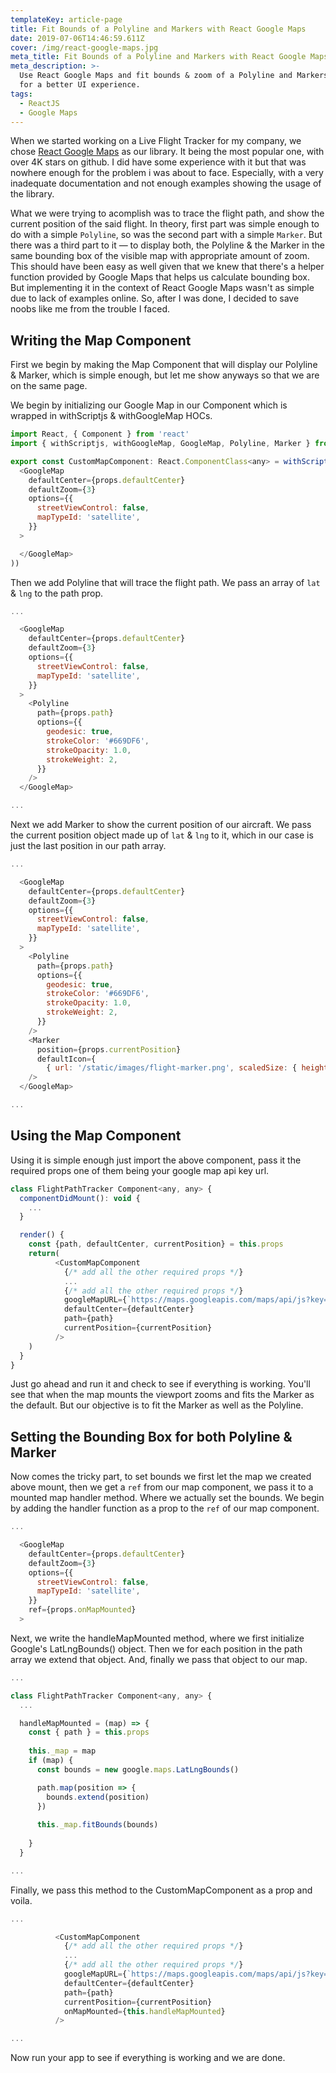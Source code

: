 ```yaml
---
templateKey: article-page
title: Fit Bounds of a Polyline and Markers with React Google Maps
date: 2019-07-06T14:46:59.611Z
cover: /img/react-google-maps.jpg
meta_title: Fit Bounds of a Polyline and Markers with React Google Maps
meta_description: >-
  Use React Google Maps and fit bounds & zoom of a Polyline and Markers together
  for a better UI experience.
tags:
  - ReactJS
  - Google Maps
---
```

When we started working on a Live Flight Tracker for my company, we chose [React Google Maps](https://github.com/tomchentw/react-google-maps) as our library. It being the most popular one, with over 4K stars on github. I did have some experience with it but that was nowhere enough for the problem i was about to face. Especially, with a very inadequate documentation and not enough examples showing the usage of the library.

What we were trying to acomplish was to trace the flight path, and show the current position of the said flight. In theory, first part was simple enough to do with a simple `Polyline`, so was the second part with a simple `Marker`. But there was a third part to it — to display both, the Polyline & the Marker in the same bounding box of the visible map with appropriate amount of zoom. This should have been easy as well given that we knew that there's a helper function provided by Google Maps that helps us calculate bounding box. But implementing it in the context of React Google Maps wasn't as simple due to lack of examples online. So, after I was done, I decided to save noobs like me from the trouble I faced.

## Writing the Map Component

First we begin by making the Map Component that will display our Polyline & Marker, which is simple enough, but let me show anyways so that we are on the same page.

We begin by initializing our Google Map in our Component which is wrapped in withScriptjs & withGoogleMap HOCs.

```javascript
import React, { Component } from 'react'
import { withScriptjs, withGoogleMap, GoogleMap, Polyline, Marker } from 'react-google-maps'

export const CustomMapComponent: React.ComponentClass<any> = withScriptjs(withGoogleMap((props) =>
  <GoogleMap
    defaultCenter={props.defaultCenter}
    defaultZoom={3}
    options={{
      streetViewControl: false,
      mapTypeId: 'satellite',
    }}
  >

  </GoogleMap>
))
```

Then we add Polyline that will trace the flight path. We pass an array of `lat` & `lng` to the path prop.

```javascript
...

  <GoogleMap
    defaultCenter={props.defaultCenter}
    defaultZoom={3}
    options={{
      streetViewControl: false,
      mapTypeId: 'satellite',
    }}
  >
    <Polyline
      path={props.path}
      options={{
        geodesic: true,
        strokeColor: '#669DF6',
        strokeOpacity: 1.0,
        strokeWeight: 2,
      }}
    />
  </GoogleMap>

...
```

Next we add Marker to show the current position of our aircraft. We pass the current position object made up of `lat` & `lng` to it, which in our case is just the last position in our path array.

```javascript
...

  <GoogleMap
    defaultCenter={props.defaultCenter}
    defaultZoom={3}
    options={{
      streetViewControl: false,
      mapTypeId: 'satellite',
    }}
  >
    <Polyline
      path={props.path}
      options={{
        geodesic: true,
        strokeColor: '#669DF6',
        strokeOpacity: 1.0,
        strokeWeight: 2,
      }}
    />
    <Marker
      position={props.currentPosition}
      defaultIcon={
        { url: '/static/images/flight-marker.png', scaledSize: { height: 16, width: 16 }, anchor: new google.maps.Point(8, 8) }}
    />
  </GoogleMap>

...
```

## Using the Map Component

Using it is simple enough just import the above component, pass it the required props one of them being your google map api key url.

```javascript
class FlightPathTracker Component<any, any> {
  componentDidMount(): void {
    ...
  }

  render() {
    const {path, defaultCenter, currentPosition} = this.props
    return(
          <CustomMapComponent
            {/* add all the other required props */}
            ...
            {/* add all the other required props */}
            googleMapURL={`https://maps.googleapis.com/maps/api/js?key=${process.env.GOOGLE_MAP_API_KEY}`}
            defaultCenter={defaultCenter}
            path={path}
            currentPosition={currentPosition}
          />
    )
  }
}
```

Just go ahead and run it and check to see if everything is working. You'll see that when the map mounts the viewport zooms and fits the Marker as the default. But our objective is to fit the Marker as well as the Polyline.

## Setting the Bounding Box for both Polyline & Marker

Now comes the tricky part, to set bounds we first let the map we created above mount, then we get a `ref` from our map component, we pass it to a mounted map handler method. Where we actually set the bounds. We begin by adding the handler function as a prop to the `ref` of our map component.

```javascript
...

  <GoogleMap
    defaultCenter={props.defaultCenter}
    defaultZoom={3}
    options={{
      streetViewControl: false,
      mapTypeId: 'satellite',
    }}
    ref={props.onMapMounted}
  >
```

Next, we write the handleMapMounted method, where we first initialize Google's LatLngBounds() object. Then we for each position in the path array we extend that object. And, finally we pass that object to our map.

```javascript
...

class FlightPathTracker Component<any, any> {
  ...

  handleMapMounted = (map) => {
    const { path } = this.props
    
    this._map = map
    if (map) {
      const bounds = new google.maps.LatLngBounds()

      path.map(position => {
        bounds.extend(position)
      })
      
      this._map.fitBounds(bounds)
   
    }
  }

...
```

Finally, we pass this method to the CustomMapComponent as a prop and voila.

```javascript
...

          <CustomMapComponent
            {/* add all the other required props */}
            ...
            {/* add all the other required props */}
            googleMapURL={`https://maps.googleapis.com/maps/api/js?key=${process.env.GOOGLE_MAP_API_KEY}`}
            defaultCenter={defaultCenter}
            path={path}
            currentPosition={currentPosition}
            onMapMounted={this.handleMapMounted}
          />

...
```

Now run your app to see if everything is working and we are done.
